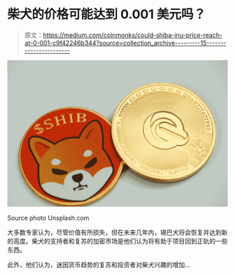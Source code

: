 # 柴犬的价格可能达到 0.001 美元吗？

> 原文：<https://medium.com/coinmonks/could-shiba-inu-price-reach-at-0-001-c9f42246b344?source=collection_archive---------15----------------------->

![](img/cc87e056006c7a0d0af4ce2a407674fd.png)

Source photo Unsplash.com

大多数专家认为，尽管价值有所损失，但在未来几年内，锡巴犬将会恢复并达到新的高度。柴犬的支持者和复苏的加密市场是他们认为将有助于项目回到正轨的一些东西。

此外，他们认为，迷因货币趋势的复苏和投资者对柴犬兴趣的增加…